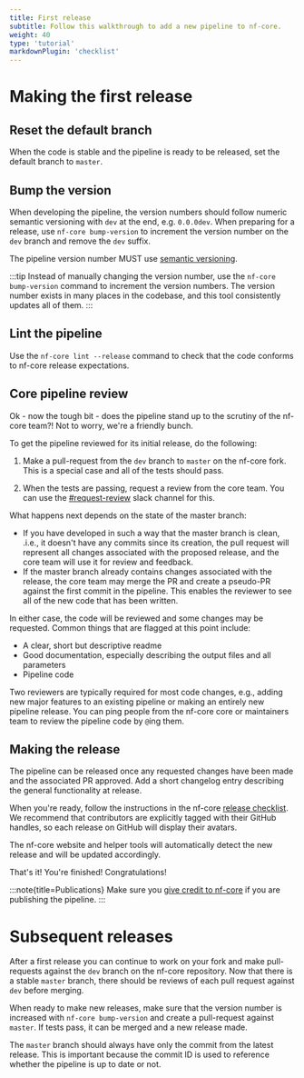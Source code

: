 ```yaml
---
title: First release
subtitle: Follow this walkthrough to add a new pipeline to nf-core.
weight: 40
type: 'tutorial'
markdownPlugin: 'checklist'
---
```


# Making the first release

## Reset the default branch

When the code is stable and the pipeline is ready to be released, set the default branch to `master`.

## Bump the version

When developing the pipeline, the version numbers should follow numeric semantic versioning with `dev` at the end,
e.g. `0.0.0dev`. When preparing for a release, use `nf-core bump-version` to increment the version number on the `dev` branch and remove
the `dev` suffix.

The pipeline version number MUST use [semantic versioning](https://semver.org/).

:::tip
Instead of manually changing the version number, use the `nf-core bump-version` command to increment the version numbers. The version number
exists in many places in the codebase, and this tool consistently updates all of them.
:::

## Lint the pipeline

Use the `nf-core lint --release` command to check that the code conforms to nf-core release expectations.

## Core pipeline review

Ok - now the tough bit - does the pipeline stand up to the scrutiny of the nf-core team?!
Not to worry, we're a friendly bunch.

To get the pipeline reviewed for its initial release, do the following:

1. Make a pull-request from the `dev` branch to `master` on the nf-core fork. This is a
   special case and all of the tests should pass.

1. When the tests are passing, request a review from the core team. You can use the
   [#request-review](https://app.slack.com/client/TE6CZUZPH/CQY2U5QU9) slack channel for this.

What happens next depends on the state of the master branch:

- If you have developed in such a way that the master branch is clean, .i.e., it doesn't have
  any commits since its creation, the pull request will represent all changes
  associated with the proposed release, and the core team will use it for review and
  feedback.
- If the master branch already contains changes associated with the release, the core
  team may merge the PR and create a pseudo-PR against the first commit in the
  pipeline. This enables the reviewer to see all of the new code that has been written.

In either case, the code will be reviewed and some changes may be requested. Common things that are flagged at this point include:

- A clear, short but descriptive readme
- Good documentation, especially describing the output files and all parameters
- Pipeline code

Two reviewers are typically required for most code changes, e.g., adding
new major features to an existing pipeline or making an entirely new pipeline release. You
can ping people from the nf-core core or maintainers team to review the pipeline
code by `@`ing them.

## Making the release

The pipeline can be released once any requested changes have been made and the associated PR approved. Add a short changelog entry describing the general
functionality at release.

When you're ready, follow the instructions in the nf-core
[release checklist](/docs/checklists/pipeline_release). We recommend that contributors are explicitly
tagged with their GitHub handles, so each release on GitHub will display their avatars.

The nf-core website and helper tools will automatically detect the new release and will be updated accordingly.

That's it! You're finished! Congratulations!

:::note{title=Publications}
Make sure you [give credit to nf-core](/docs/guidelines/pipelines/recommendations/publication_credit) if you are publishing the pipeline.
:::

# Subsequent releases

After a first release you can continue to work on your fork and make pull-requests
against the `dev` branch on the nf-core repository. Now that there is a stable `master` branch,
there should be reviews of each pull request against `dev` before merging.

When ready to make new releases, make sure that the version number is increased with
`nf-core bump-version` and create a pull-request against `master`. If tests pass, it
can be merged and a new release made.

The `master` branch should always have only the commit from the latest release. This is important
because the commit ID is used to reference whether the pipeline is up to date or not.
